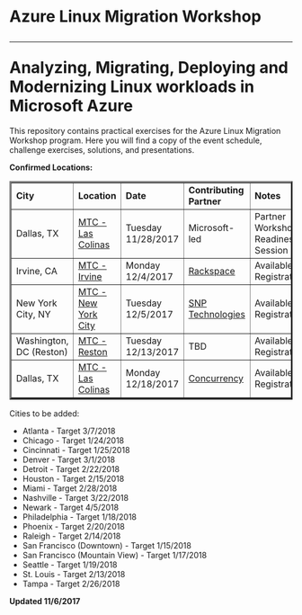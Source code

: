 # Azure Linux Migration Workshop<hr>Analyzing, Migrating, Deploying and Modernizing Linux workloads in Microsoft Azure

This repository contains practical exercises for the Azure Linux Migration Workshop program. Here you will find a copy of the event schedule, challenge exercises, solutions, and presentations.

<strong>Confirmed Locations:</strong>

<table border="3" cellpadding="3" cellspacing="3">
  <tr>
    <td><strong>City</strong></td>
    <td><strong>Location</strong></td>
    <td><strong>Date</strong></td>
    <td><strong>Contributing Partner</strong></td>
    <td><strong>Notes</strong></td>
  </tr>
  <tr>
    <td>Dallas, TX</td>
    <td><a href="https://www.microsoft.com/en-us/mtc/locations/dallas.aspx" target="_blank">MTC - Las Colinas</a></td>
    <td>Tuesday 11/28/2017</td>
    <td>Microsoft-led</td>
    <td>Partner Workshop Readiness Session</td>
  </tr>
  <tr>
    <td>Irvine, CA</td>
    <td><a href="https://www.microsoft.com/en-us/mtc/locations/irvine.aspx" target="_blank">MTC - Irvine</a></td>
    <td>Monday 12/4/2017</td>
    <td><a href="https://www.rackspace.com/" target="_blank">Rackspace</a></td>
    <td>Available for Registration!</td>
  </tr>
  <tr>
    <td>New York City, NY</td>
    <td><a href="https://www.microsoft.com/en-us/mtc/locations/new-york.aspx" target="_blank">MTC - New York City</a></td>
    <td>Tuesday 12/5/2017</td>
    <td><a href="https://www.snp.com/" target="_blank">SNP Technologies</a></td>
    <td>Available for Registration!</td>
  </tr>
  <tr>
    <td>Washington, DC (Reston)</td>
    <td><a href="https://www.microsoft.com/en-us/mtc/locations/reston.aspx" target="_blank">MTC - Reston</a></td>
    <td>Tuesday 12/13/2017</td>
    <td>TBD</td>
    <td>Available for Registration!</td>
  </tr>
  <tr>
    <td>Dallas, TX</td>
    <td><a href="https://www.microsoft.com/en-us/mtc/locations/dallas.aspx" target="_blank">MTC - Las Colinas</a></td>
    <td>Monday 12/18/2017</td>
    <td><a href="https://www.concurrency.com/" target="_blank">Concurrency</a></td>
    <td>Available for Registration!</td>
  </tr>
</table>

Cities to be added:

<ul>
<li>Atlanta - Target 3/7/2018</li>
<li>Chicago - Target 1/24/2018</li>
<li>Cincinnati - Target 1/25/2018</li>
<li>Denver - Target 3/1/2018</li>
<li>Detroit - Target 2/22/2018</li>
<li>Houston - Target 2/15/2018</li>
<li>Miami - Target 2/28/2018</li>
<li>Nashville - Target 3/22/2018</li>
<li>Newark - Target 4/5/2018</li>
<li>Philadelphia - Target 1/18/2018</li>
<li>Phoenix - Target 2/20/2018</li>
<li>Raleigh - Target 2/14/2018</li>
<li>San Francisco (Downtown) - Target 1/15/2018</li>
<li>San Francisco (Mountain View) - Target 1/17/2018</li>
<li>Seattle - Target 1/19/2018</li>
<li>St. Louis - Target 2/13/2018</li>
<li>Tampa - Target 2/26/2018</li>
</ul>

<strong>Updated 11/6/2017</strong>

